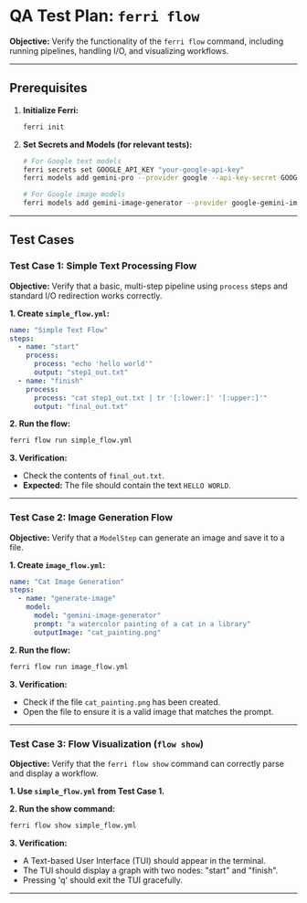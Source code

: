 # QA Test Plan: `ferri flow`

**Objective:** Verify the functionality of the `ferri flow` command, including running pipelines, handling I/O, and visualizing workflows.

---

## Prerequisites

1.  **Initialize Ferri:**
    ```bash
    ferri init
    ```

2.  **Set Secrets and Models (for relevant tests):**
    ```bash
    # For Google text models
    ferri secrets set GOOGLE_API_KEY "your-google-api-key"
    ferri models add gemini-pro --provider google --api-key-secret GOOGLE_API_KEY --model-name gemini-pro

    # For Google image models
    ferri models add gemini-image-generator --provider google-gemini-image --api-key-secret GOOGLE_API_KEY --model-name gemini-2.5-flash-image-preview
    ```

---

## Test Cases

### Test Case 1: Simple Text Processing Flow

**Objective:** Verify that a basic, multi-step pipeline using `process` steps and standard I/O redirection works correctly.

**1. Create `simple_flow.yml`:**
```yaml
name: "Simple Text Flow"
steps:
  - name: "start"
    process:
      process: "echo 'hello world'"
      output: "step1_out.txt"
  - name: "finish"
    process:
      process: "cat step1_out.txt | tr '[:lower:]' '[:upper:]'"
      output: "final_out.txt"
```

**2. Run the flow:**
```bash
ferri flow run simple_flow.yml
```

**3. Verification:**
*   Check the contents of `final_out.txt`.
*   **Expected:** The file should contain the text `HELLO WORLD`.

---

### Test Case 2: Image Generation Flow

**Objective:** Verify that a `ModelStep` can generate an image and save it to a file.

**1. Create `image_flow.yml`:**
```yaml
name: "Cat Image Generation"
steps:
  - name: "generate-image"
    model:
      model: "gemini-image-generator"
      prompt: "a watercolor painting of a cat in a library"
      outputImage: "cat_painting.png"
```

**2. Run the flow:**
```bash
ferri flow run image_flow.yml
```

**3. Verification:**
*   Check if the file `cat_painting.png` has been created.
*   Open the file to ensure it is a valid image that matches the prompt.

---

### Test Case 3: Flow Visualization (`flow show`)

**Objective:** Verify that the `ferri flow show` command can correctly parse and display a workflow.

**1. Use `simple_flow.yml` from Test Case 1.**

**2. Run the show command:**
```bash
ferri flow show simple_flow.yml
```

**3. Verification:**
*   A Text-based User Interface (TUI) should appear in the terminal.
*   The TUI should display a graph with two nodes: "start" and "finish".
*   Pressing 'q' should exit the TUI gracefully.

---